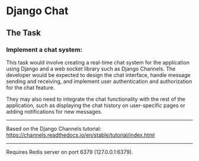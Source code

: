 # Django Chat

## The Task

### Implement a chat system:

This task would involve creating a real-time chat system for the application using Django and a web socket library such as Django Channels. The developer would be expected to design the chat interface, handle message sending and receiving, and implement user authentication and authorization for the chat feature.

They may also need to integrate the chat functionality with the rest of the application, such as displaying the chat history on user-specific pages or adding notifications for new messages.

---

Based on the Django Channels tutorial:
https://channels.readthedocs.io/en/stable/tutorial/index.html

---

Requires Redis server on port 6379 (127.0.0.1:6379).
